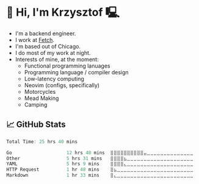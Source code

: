 # 👋 Hi, I'm Krzysztof 🖳

- I'm a backend engineer.
- I work at [Fetch](https://github.com/fetch-rewards).
- I'm based out of Chicago.
- I do most of my work at night.
- Interests of mine, at the moment:
  - Functional programming lanuages
  - Programming language / compiler design
  - Low-latency computing
  - Neovim (configs, specifically)
  - Motorcycles
  - Mead Making
  - Camping

## 📈 GitHub Stats

<!--START_SECTION:waka-->

```go
Total Time: 25 hrs 40 mins

Go                    12 hrs 48 mins  ⣿⣿⣿⣿⣿⣿⣿⣿⣿⣿⣤⣀⣀⣀⣀⣀⣀⣀⣀⣀⣀⣀⣀⣀⣀   41.03 %
Other                 5 hrs 31 mins   ⣿⣿⣿⣿⣦⣀⣀⣀⣀⣀⣀⣀⣀⣀⣀⣀⣀⣀⣀⣀⣀⣀⣀⣀⣀   17.73 %
YAML                  5 hrs 9 mins    ⣿⣿⣿⣿⣄⣀⣀⣀⣀⣀⣀⣀⣀⣀⣀⣀⣀⣀⣀⣀⣀⣀⣀⣀⣀   16.54 %
HTTP Request          1 hr 48 mins    ⣿⣦⣀⣀⣀⣀⣀⣀⣀⣀⣀⣀⣀⣀⣀⣀⣀⣀⣀⣀⣀⣀⣀⣀⣀   05.77 %
Markdown              1 hr 33 mins    ⣿⣄⣀⣀⣀⣀⣀⣀⣀⣀⣀⣀⣀⣀⣀⣀⣀⣀⣀⣀⣀⣀⣀⣀⣀   04.99 %
```

<!--END_SECTION:waka-->
